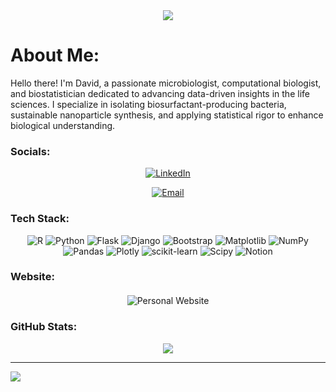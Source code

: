 <div align="center">

<img src="https://i.pinimg.com/originals/31/53/2d/31532d7d378053de3b8bf23c6e7bfae3.gif" autoplay>

</div>

# About Me:
Hello there! I'm David, a passionate microbiologist, computational biologist, and biostatistician dedicated to advancing data-driven insights in the life sciences. I specialize in isolating biosurfactant-producing bacteria, sustainable nanoparticle synthesis, and applying statistical rigor to enhance biological understanding.


### Socials:
<div align="center">
  
[![LinkedIn](https://img.shields.io/badge/LinkedIn-%230077B5.svg?style=for-the-badge&logo=linkedin&logoColor=white)](https://linkedin.com/in/david-franklin-d)

[![Email](https://img.shields.io/badge/Email-%23EA4335.svg?style=for-the-badge&logo=gmail&logoColor=white)](mailto:davidfranklin1999@gmail.com)


</div>

### Tech Stack:
<div align="center">
  
![R](https://img.shields.io/badge/r-%23276DC3.svg?style=for-the-badge&logo=r&logoColor=white) ![Python](https://img.shields.io/badge/python-3670A0?style=for-the-badge&logo=python&logoColor=ffdd54) ![Flask](https://img.shields.io/badge/flask-%23000.svg?style=for-the-badge&logo=flask&logoColor=white) ![Django](https://img.shields.io/badge/django-%23092E20.svg?style=for-the-badge&logo=django&logoColor=white) ![Bootstrap](https://img.shields.io/badge/bootstrap-%238511FA.svg?style=for-the-badge&logo=bootstrap&logoColor=white) ![Matplotlib](https://img.shields.io/badge/Matplotlib-%23ffffff.svg?style=for-the-badge&logo=Matplotlib&logoColor=black) ![NumPy](https://img.shields.io/badge/numpy-%23013243.svg?style=for-the-badge&logo=numpy&logoColor=white) ![Pandas](https://img.shields.io/badge/pandas-%23150458.svg?style=for-the-badge&logo=pandas&logoColor=white) ![Plotly](https://img.shields.io/badge/Plotly-%233F4F75.svg?style=for-the-badge&logo=plotly&logoColor=white) ![scikit-learn](https://img.shields.io/badge/scikit--learn-%23F7931E.svg?style=for-the-badge&logo=scikit-learn&logoColor=white) ![Scipy](https://img.shields.io/badge/SciPy-%230C55A5.svg?style=for-the-badge&logo=scipy&logoColor=%white) ![Notion](https://img.shields.io/badge/Notion-%23000000.svg?style=for-the-badge&logo=notion&logoColor=white)
</div>

### Website:
<div align="center" style="margin-top: 20px;">
    <a href="https://davidfranklinprofile.super.site/" style="text-decoration: none;">
        <img src="https://img.shields.io/badge/Personal%20Website-%2300C2CB.svg?style=for-the-badge&logoColor=white" alt="Personal Website">
    </a>
</div>

### GitHub Stats:
<div align="center">
  
![](https://github-readme-stats.vercel.app/api/top-langs/?username=Davidfrank1999&theme=radical&hide_border=true&include_all_commits=false&count_private=false&layout=compact)
</div>

---

[![](https://visitcount.itsvg.in/api?id=Davidfrank1999&icon=0&color=0)](https://visitcount.itsvg.in)

<!-- Proudly created with GPRM ( https://gprm.itsvg.in ) -->
</div>
